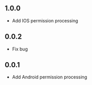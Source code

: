 ## 1.0.0
* Add IOS permission processing

## 0.0.2
* Fix bug

## 0.0.1
* Add Android permission processing
